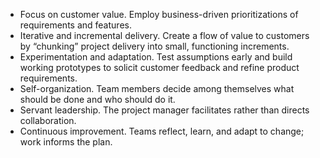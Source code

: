 - Focus on customer value. Employ business-driven prioritizations of requirements and features.
- Iterative and incremental delivery. Create a flow of value to customers by “chunking” project delivery into small, functioning increments.
- Experimentation and adaptation. Test assumptions early and build working prototypes to solicit customer feedback and refine product requirements.
- Self-organization. Team members decide among themselves what should be done and who should do it.
- Servant leadership. The project manager facilitates rather than directs collaboration.
- Continuous improvement. Teams reflect, learn, and adapt to change; work informs the plan.